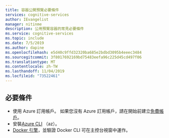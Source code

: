 ```yaml
---
title: 容器公開預覽必要條件
services: cognitive-services
author: IEvangelist
manager: nitinme
description: 公用預覽容器的常見必要條件
ms.service: cognitive-services
ms.topic: include
ms.date: 7/5/2019
ms.author: dapine
ms.openlocfilehash: e5d40c9ffd32320ba685e2bdbd3095b4eeec3484
ms.sourcegitcommit: 3f8017692169bd75483eefa96c225d45cd497f06
ms.translationtype: MT
ms.contentlocale: zh-TW
ms.lasthandoff: 11/04/2019
ms.locfileid: "73522461"
---
```

## <a name="prerequisites"></a>必要條件

* 使用 Azure 訂用帳戶。 如果您沒有 Azure 訂用帳戶，請在開始前建立[免費帳戶][free-account]。
* 安裝[Azure CLI][azure-cli] （az）。
* [Docker 引擎][docker-engine]，並驗證 Docker CLI 可在主控台視窗中運作。

[free-account]: https://azure.microsoft.com/free
[azure-cli]: https://docs.microsoft.com/cli/azure/install-azure-cli?view=azure-cli-latest
[docker-engine]: https://www.docker.com/products/docker-engine